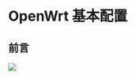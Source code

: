 # OpenWrt 基本配置

## 前言

<img src="https://fastly.jsdelivr.net/gh/HATTER-LONG/Resource@main//images/Embedded-MSH/20230903160633.png"/>

